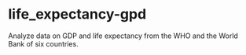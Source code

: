 # life_expectancy-gpd
Analyze data on GDP and life expectancy from the WHO and the World Bank of six countries.
